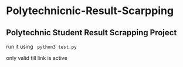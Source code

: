 # Polytechnicnic-Result-Scarpping


<h2> Polytechnic Student Result Scrapping Project </h2>

run it using 
<code> python3 test.py </code>

only valid till link is active 
